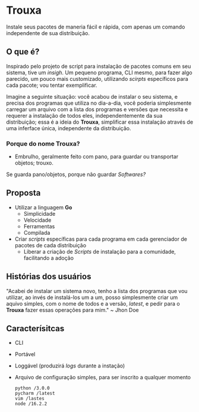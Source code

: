 # Trouxa

Instale seus pacotes de maneria fácil e rápida, com apenas um comando independente de sua distribuição.

## O que é?

Inspirado pelo projeto de script para instalação de pacotes comuns em seu sistema, tive um *insigh*. Um pequeno programa, CLI mesmo, para fazer algo parecido, um pouco mais customizado, utilizando *scirpts* específicos para cada pacote; vou tentar exemplificar.

Imagine a seguinte situação: você acabou de instalar o seu sistema, e precisa dos programas que utiliza no dia-a-dia, você poderia simplesmente carregar um arquivo com a lista dos programas e versões que necessita e requerer a instalação de todos eles, independentemente da sua distribuição; essa é a ideia do **Trouxa**, simplificar essa instalação através de uma inferface única, independente da distribuição.

### Porque do nome Trouxa?

- Embrulho, geralmente feito com pano, para guardar ou transportar objetos; trouxo.

Se guarda pano/objetos, porque não guardar *Softwares?*

## Proposta

- Utilizar a linguagem **Go**
    - Simplicidade
    - Velocidade
    - Ferramentas
    - Compilada
- Criar *scripts* específicas para cada programa em cada gerenciador de pacotes de cada distribuição
    - Liberar a criação de *Scripts* de instalação para a comunidade, facilitando a adoção

## Histórias dos usuários

"Acabei de instalar um sistema novo, tenho a lista dos programas que vou utilizar, ao invés de instalá-los um a um, posso simplesmente criar um aquivo simples, com o nome de todos e a versão, *latest*, e pedir para o **Trouxa** fazer essas operações para mim." ~ Jhon Doe

## Caracterísitcas

- CLI
- Portável
- Loggável (produzirá *logs* durante a instação)
- Arquivo de configuração simples, para ser inscrito a qualquer momento

    ```
    python /3.0.0
    pycharm /latest
    vim /lastes
    node /16.2.2
    ```
